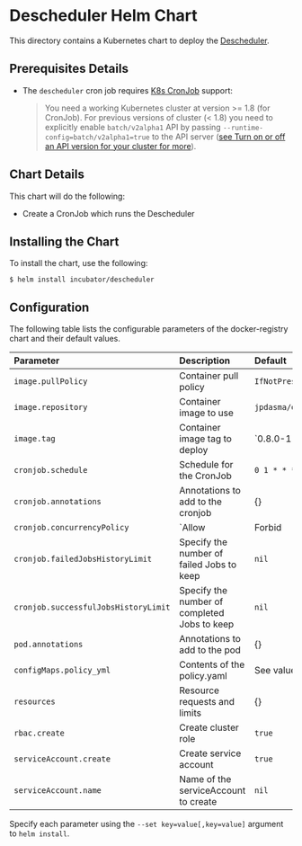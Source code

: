 # Descheduler Helm Chart

This directory contains a Kubernetes chart to deploy the [Descheduler](https://github.com/kubernetes-incubator/descheduler).

## Prerequisites Details

* The `descheduler` cron job requires [K8s CronJob](https://kubernetes.io/docs/concepts/workloads/controllers/cron-jobs/) support:
    > You need a working Kubernetes cluster at version >= 1.8 (for CronJob). For previous versions of cluster (< 1.8) you need to explicitly enable `batch/v2alpha1` API by passing `--runtime-config=batch/v2alpha1=true` to the API server ([see Turn on or off an API version for your cluster for more](https://kubernetes.io/docs/admin/cluster-management/#turn-on-or-off-an-api-version-for-your-cluster)).

## Chart Details

This chart will do the following:

* Create a CronJob which runs the Descheduler

## Installing the Chart

To install the chart, use the following:

```console
$ helm install incubator/descheduler
```

## Configuration

The following table lists the configurable parameters of the docker-registry chart and
their default values.

|          Parameter                   |                      Description                      |                   Default                    |
| :----------------------------------- | :---------------------------------------------------- | :------------------------------------------- |
| `image.pullPolicy`                   | Container pull policy                                 | `IfNotPresent`                               |
| `image.repository`                   | Container image to use                                | `jpdasma/descheduler`                        |
| `image.tag`                          | Container image tag to deploy                         | `0.8.0-1                                     |
| `cronjob.schedule`                   | Schedule for the CronJob                              | `0 1 * * *`                                  |
| `cronjob.annotations`                | Annotations to add to the cronjob                     | {}                                           |
| `cronjob.concurrencyPolicy`          | `Allow|Forbid|Replace` concurrent jobs                | `nil`                                        |
| `cronjob.failedJobsHistoryLimit`     | Specify the number of failed Jobs to keep             | `nil`                                        |
| `cronjob.successfulJobsHistoryLimit` | Specify the number of completed Jobs to keep          | `nil`                                        |
| `pod.annotations`                    | Annotations to add to the pod                         | {}                                           |
| `configMaps.policy_yml`              | Contents of the policy.yaml                           | See values.yaml                              |
| `resources`                          | Resource requests and limits                          | {}                                           |
| `rbac.create`                        | Create cluster role                                   | `true`                                       |
| `serviceAccount.create`              | Create service account                                | `true`                                       |
| `serviceAccount.name`                | Name of the serviceAccount to create                  | `nil`                                        |

Specify each parameter using the `--set key=value[,key=value]` argument to
`helm install`.
